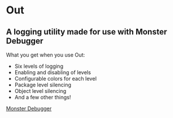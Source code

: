 Out
===

A logging utility made for use with Monster Debugger
----------------------------------------------------

What you get when you use Out:

* Six levels of logging
* Enabling and disabling of levels
* Configurable colors for each level
* Package level silencing
* Object level silencing
* And a few other things!

[Monster Debugger](http://monsterdebugger.com/)
